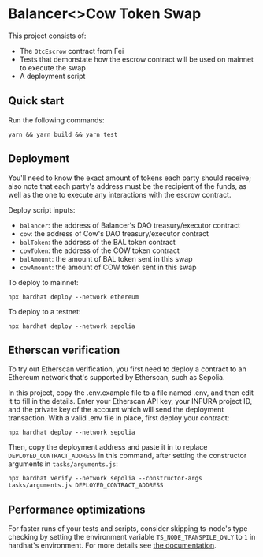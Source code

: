 # Balancer<>Cow Token Swap

This project consists of:

- The `OtcEscrow` contract from Fei
- Tests that demonstate how the escrow contract will be used on mainnet to execute the swap
- A deployment script

## Quick start

Run the following commands:

```shell
yarn && yarn build && yarn test
```

## Deployment

You'll need to know the exact amount of tokens each party should receive; also note that each party's address must be the recipient of the funds, as well as the one to execute any interactions with the escrow contract.

Deploy script inputs:

- `balancer`: the address of Balancer's DAO treasury/executor contract
- `cow`: the address of Cow's DAO treasury/executor contract
- `balToken`: the address of the BAL token contract
- `cowToken`: the address of the COW token contract
- `balAmount`: the amount of BAL token sent in this swap
- `cowAmount`: the amount of COW token sent in this swap

To deploy to mainnet:

```shell
npx hardhat deploy --network ethereum
```

To deploy to a testnet:

```shell
npx hardhat deploy --network sepolia
```

## Etherscan verification

To try out Etherscan verification, you first need to deploy a contract to an Ethereum network that's supported by Etherscan, such as Sepolia.

In this project, copy the .env.example file to a file named .env, and then edit it to fill in the details. Enter your Etherscan API key, your INFURA project ID, and the private key of the account which will send the deployment transaction. With a valid .env file in place, first deploy your contract:

```shell
npx hardhat deploy --network sepolia
```

Then, copy the deployment address and paste it in to replace `DEPLOYED_CONTRACT_ADDRESS` in this command, after setting the constructor arguments in `tasks/arguments.js`:

```shell
npx hardhat verify --network sepolia --constructor-args tasks/arguments.js DEPLOYED_CONTRACT_ADDRESS
```

## Performance optimizations

For faster runs of your tests and scripts, consider skipping ts-node's type checking by setting the environment variable `TS_NODE_TRANSPILE_ONLY` to `1` in hardhat's environment. For more details see [the documentation](https://hardhat.org/guides/typescript.html#performance-optimizations).
